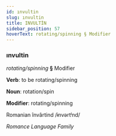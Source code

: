 ```yaml
---
id: ınvultin
slug: ınvultin
title: INVULTİN
sidebar_position: 57
hoverText: rotating/spinning § Modifier
---
```


### ınvultin

*rotating/spinning* **§** Modifier

**Verb**: to be rotating/spinning

**Noun**: rotation/spin

**Modifier**: rotating/spinning

Romanian învârtind /ɨnvərtʲnd/

*Romance Language Family*